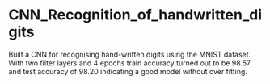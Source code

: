 # CNN_Recognition_of_handwritten_digits
Built a CNN for recognising hand-written digits using the MNIST dataset. With two filter layers and 4 epochs train accuracy turned out to be 98.57 and test accuracy of 98.20 indicating a good model without over fitting.  
